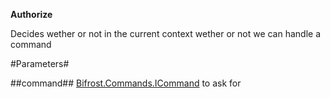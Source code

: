**Authorize**

Decides wether or not in the current context wether or not we can handle a command

#Parameters#


##command##
[Bifrost.Commands.ICommand](Bifrost.Commands.ICommand) to ask for
